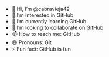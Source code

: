 - 👋 Hi, I’m @cabravieja42
- 👀 I’m interested in GitHub 
- 🌱 I’m currently learning GitHub
- 💞️ I’m looking to collaborate on GitHub
- 📫 How to reach me: GitHub
- 😄 Pronouns: Git
- ⚡ Fun fact: GitHub is fun

<!---
cabravieja42/cabravieja42 is a ✨ special ✨ repository because its `README.md` (this file) appears on your GitHub profile.
You can click the Preview link to take a look at your changes.
--->
